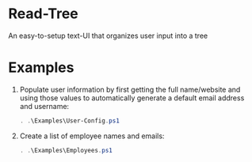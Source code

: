 # Read-Tree
An easy-to-setup text-UI that organizes user input into a tree

# Examples

1. Populate user information by first getting the full name/website and using those values to automatically generate a default email address and username:

    ```Powershell
    . .\Examples\User-Config.ps1
    ```

2. Create a list of employee names and emails:

    ```Powershell
    . .\Examples\Employees.ps1
    ```

    
